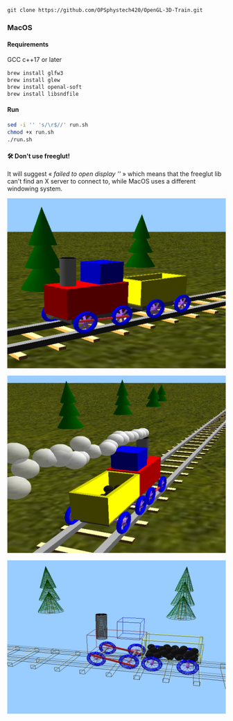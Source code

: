 ```
git clone https://github.com/OPSphystech420/OpenGL-3D-Train.git
```

### MacOS

#### Requirements
GCC c++17 or later
```
brew install glfw3
brew install glew
brew install openal-soft
brew install libsndfile 
```
#### Run
```bash
sed -i '' 's/\r$//' run.sh
chmod +x run.sh
./run.sh
```
#### 🛠️ Don't use freeglut!
It will suggest « _failed to open display ''_ »‎ which means that the freeglut lib can't find an X server to connect to, while MacOS uses a different windowing system.

![White blank editor](/images/img1.png)

![White blank editor](/images/img2.png)

![White blank editor](/images/img3.png)
